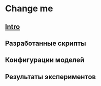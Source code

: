 # Change me

## [Intro](../README.md)

## Разработанные скрипты

## Конфигурации моделей

## Результаты экспериментов